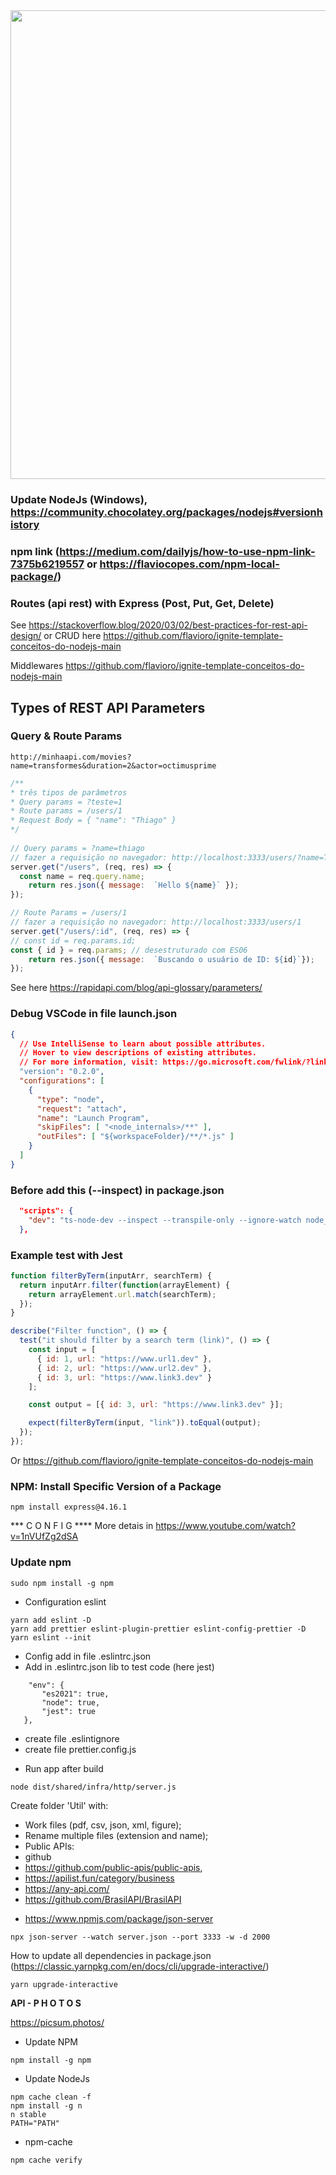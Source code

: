 <!--- ![](https://www.simform.com/wp-content/uploads/2019/11/Node.JS-Use-Cases-Cover-Image.png) -->

<img src="https://www.simform.com/wp-content/uploads/2019/11/Node.JS-Use-Cases-Cover-Image.png" width="750px">

### Update NodeJs (Windows), https://community.chocolatey.org/packages/nodejs#versionhistory

### npm link (https://medium.com/dailyjs/how-to-use-npm-link-7375b6219557 or https://flaviocopes.com/npm-local-package/)

### Routes (api rest) with Express (Post, Put, Get, Delete)

See https://stackoverflow.blog/2020/03/02/best-practices-for-rest-api-design/ or
CRUD here https://github.com/flavioro/ignite-template-conceitos-do-nodejs-main

Middlewares
https://github.com/flavioro/ignite-template-conceitos-do-nodejs-main

## Types of REST API Parameters
### Query & Route Params
```
http://minhaapi.com/movies?name=transformes&duration=2&actor=octimusprime
```
```js
/**
* três tipos de parâmetros
* Query params = ?teste=1
* Route params = /users/1
* Request Body = { "name": "Thiago" }
*/
  
// Query params = ?name=thiago
// fazer a requisição no navegador: http://localhost:3333/users/?name=Thiago
server.get("/users", (req, res) => {
  const name = req.query.name;
	return res.json({ message:  `Hello ${name}` });
});

// Route Params = /users/1
// fazer a requisição no navegador: http://localhost:3333/users/1
server.get("/users/:id", (req, res) => {
// const id = req.params.id;
const { id } = req.params; // desestruturado com ES06
	return res.json({ message:  `Buscando o usuário de ID: ${id}`});
});
```
See here https://rapidapi.com/blog/api-glossary/parameters/

### Debug VSCode in file launch.json
```json
{
  // Use IntelliSense to learn about possible attributes.
  // Hover to view descriptions of existing attributes.
  // For more information, visit: https://go.microsoft.com/fwlink/?linkid=830387
  "version": "0.2.0",
  "configurations": [
    {
      "type": "node",
      "request": "attach",
      "name": "Launch Program",
      "skipFiles": [ "<node_internals>/**" ],
      "outFiles": [ "${workspaceFolder}/**/*.js" ]
    }
  ]
}
```
### Before add this (--inspect) in package.json
```json
  "scripts": {
    "dev": "ts-node-dev --inspect --transpile-only --ignore-watch node_modules --respawn src/server.ts"
  },
```

### Example test with Jest
```js
function filterByTerm(inputArr, searchTerm) {
  return inputArr.filter(function(arrayElement) {
    return arrayElement.url.match(searchTerm);
  });
}

describe("Filter function", () => {
  test("it should filter by a search term (link)", () => {
    const input = [
      { id: 1, url: "https://www.url1.dev" },
      { id: 2, url: "https://www.url2.dev" },
      { id: 3, url: "https://www.link3.dev" }
    ];

    const output = [{ id: 3, url: "https://www.link3.dev" }];

    expect(filterByTerm(input, "link")).toEqual(output);
  });
});
```
Or https://github.com/flavioro/ignite-template-conceitos-do-nodejs-main

### NPM: Install Specific Version of a Package
```
npm install express@4.16.1
```

*** C O N F I G **** More detais in https://www.youtube.com/watch?v=1nVUfZg2dSA

### Update npm
``` 
sudo npm install -g npm
``` 
 
 * Configuration eslint
 ```
 yarn add eslint -D
 yarn add prettier eslint-plugin-prettier eslint-config-prettier -D
 yarn eslint --init
 ```

 + Config add in file .eslintrc.json 
 + Add in .eslintrc.json lib to test code (here jest)
 ```
     "env": {
        "es2021": true,
        "node": true,
        "jest": true
    },
 ```
 + create file .eslintignore
 + create file prettier.config.js

* Run app after build 
 ```
node dist/shared/infra/http/server.js
 ```

Create folder 'Util' with:
 - Work files (pdf, csv, json, xml, figure);
 - Rename multiple files (extension and name);
 - Public APIs:
  - github
  - https://github.com/public-apis/public-apis, 
  - https://apilist.fun/category/business
  - https://any-api.com/
  - https://github.com/BrasilAPI/BrasilAPI


* https://www.npmjs.com/package/json-server
```
npx json-server --watch server.json --port 3333 -w -d 2000
```
  
 How to update all dependencies in package.json (https://classic.yarnpkg.com/en/docs/cli/upgrade-interactive/)
  ```
 yarn upgrade-interactive
  ```
 
**API - P H O T O S**

https://picsum.photos/

* Update NPM
 ```
 npm install -g npm
 ```
 
 * Update NodeJs
 ```
 npm cache clean -f
 npm install -g n
 n stable
 PATH="PATH"
 ```

* npm-cache
 ```
npm cache verify
 ```
